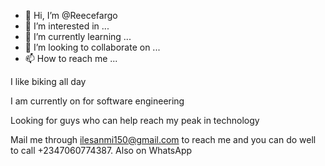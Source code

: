 - 👋 Hi, I’m @Reecefargo
- 👀 I’m interested in ...
- 🌱 I’m currently learning ...
- 💞️ I’m looking to collaborate on ...
- 📫 How to reach me ...

<!---
Reecefargo/Reecefargo is a ✨ special ✨ repository because its `README.md` (this file) appears on your GitHub profile.
You can click the Preview link to take a look at your changes.
--->
I like biking all day 

I am currently on for software engineering

Looking for guys who can help reach my peak in technology

Mail me through ilesanmi150@gmail.com to reach me and you can do well to call +2347060774387. Also on WhatsApp 
